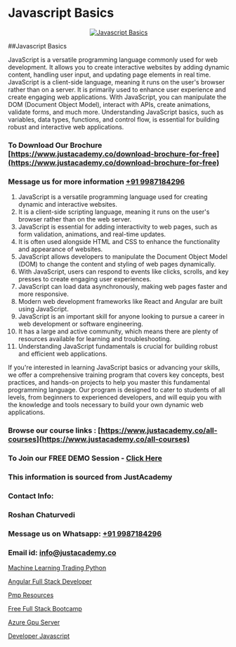 # Javascript Basics

<p align="center">
  <a href="https://justacademy.co/course-detail/javascript-training">
    <img src="https://justacademy.co/storage2/course_image/1676636853_course_image.webp" alt="Javascript Basics">
  </a>
</p>
##Javascript Basics

JavaScript is a versatile programming language commonly used for web development. It allows you to create interactive websites by adding dynamic content, handling user input, and updating page elements in real time. JavaScript is a client-side language, meaning it runs on the user's browser rather than on a server. It is primarily used to enhance user experience and create engaging web applications. With JavaScript, you can manipulate the DOM (Document Object Model), interact with APIs, create animations, validate forms, and much more. Understanding JavaScript basics, such as variables, data types, functions, and control flow, is essential for building robust and interactive web applications.
### To Download Our Brochure [https://www.justacademy.co/download-brochure-for-free](https://www.justacademy.co/download-brochure-for-free)
### Message us for more information [+91 9987184296](https://api.whatsapp.com/send?phone=919987184296)
1) JavaScript is a versatile programming language used for creating dynamic and interactive websites.
2) It is a client-side scripting language, meaning it runs on the user's browser rather than on the web server.
3) JavaScript is essential for adding interactivity to web pages, such as form validation, animations, and real-time updates.
4) It is often used alongside HTML and CSS to enhance the functionality and appearance of websites.
5) JavaScript allows developers to manipulate the Document Object Model (DOM) to change the content and styling of web pages dynamically.
6) With JavaScript, users can respond to events like clicks, scrolls, and key presses to create engaging user experiences.
7) JavaScript can load data asynchronously, making web pages faster and more responsive.
8) Modern web development frameworks like React and Angular are built using JavaScript.
9) JavaScript is an important skill for anyone looking to pursue a career in web development or software engineering.
10) It has a large and active community, which means there are plenty of resources available for learning and troubleshooting.
11) Understanding JavaScript fundamentals is crucial for building robust and efficient web applications.

If you're interested in learning JavaScript basics or advancing your skills, we offer a comprehensive training program that covers key concepts, best practices, and hands-on projects to help you master this fundamental programming language. Our program is designed to cater to students of all levels, from beginners to experienced developers, and will equip you with the knowledge and tools necessary to build your own dynamic web applications.

### Browse our course links : [https://www.justacademy.co/all-courses](https://www.justacademy.co/all-courses) 
### To Join our FREE DEMO Session - [Click Here](https://www.justacademy.co/register-for-course-demo)


### This information is sourced from JustAcademy
### Contact Info:
### Roshan Chaturvedi
### Message us on Whatsapp: [+91 9987184296](https://api.whatsapp.com/send?phone=919987184296)
### Email id: [info@justacademy.co](mailto:info@justacademy.co)
                
[Machine Learning Trading Python](https://www.linkedin.com/pulse/machine-learning-trading-python-justacademy-rmqxc?trackingId=NG05PS5ZeltxEs%2FVuoF4qw%3D%3D&lipi=urn%3Ali%3Apage%3Ad_flagship3_company_admin%3B1%2Fxl0s9nR82%2ByDHotTO0eg%3D%3D)

[Angular Full Stack Developer](https://www.linkedin.com/pulse/angular-full-stack-developer-justacademy-pune-aifgf/)

[Pmp Resources](https://medium.com/@namusn/pmp-resources-714a203916ea)

[Free Full Stack Bootcamp](https://medium.com/@mahi3106/free-full-stack-bootcamp-0d62690c332f)

[Azure Gpu Server](https://justacademyin.github.io/justacademy/azure-gpu-server)

[Developer Javascript](https://justacademyin.github.io/justacademy/developer-javascript)

